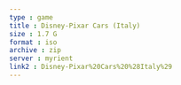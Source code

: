 ```yaml
---
type : game
title : Disney-Pixar Cars (Italy)
size : 1.7 G
format : iso
archive : zip
server : myrient
link2 : Disney-Pixar%20Cars%20%28Italy%29
---
```

